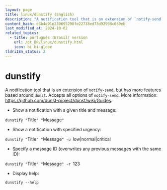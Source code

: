 ```yaml
---
layout: page
title: linux/dunstify (English)
description: "A notification tool that is an extension of `notify-send`, but has more features based around `dunst`."
content_hash: e3b4e91e239695298fe22738ed73d92998c039eb
last_modified_at: 2024-10-02
related_topics:
  - title: português (Brasil) version
    url: /pt_BR/linux/dunstify.html
    icon: bi bi-globe
tldri18n_status: 2
---
```

# dunstify

A notification tool that is an extension of `notify-send`, but has more features based around `dunst`.
Accepts all options of `notify-send`.
More information: <https://github.com/dunst-project/dunst/wiki/Guides>.

- Show a notification with a given title and message:

`dunstify "`<span class="tldr-var badge badge-pill bg-dark-lm bg-white-dm text-white-lm text-dark-dm font-weight-bold">Title</span>`" "`<span class="tldr-var badge badge-pill bg-dark-lm bg-white-dm text-white-lm text-dark-dm font-weight-bold">Message</span>`"`

- Show a notification with specified urgency:

`dunstify "`<span class="tldr-var badge badge-pill bg-dark-lm bg-white-dm text-white-lm text-dark-dm font-weight-bold">Title</span>`" "`<span class="tldr-var badge badge-pill bg-dark-lm bg-white-dm text-white-lm text-dark-dm font-weight-bold">Message</span>`" -u `<span class="tldr-var badge badge-pill bg-dark-lm bg-white-dm text-white-lm text-dark-dm font-weight-bold">low|normal|critical</span>

- Specify a message ID (overwrites any previous messages with the same ID):

`dunstify "`<span class="tldr-var badge badge-pill bg-dark-lm bg-white-dm text-white-lm text-dark-dm font-weight-bold">Title</span>`" "`<span class="tldr-var badge badge-pill bg-dark-lm bg-white-dm text-white-lm text-dark-dm font-weight-bold">Message</span>`" -r `<span class="tldr-var badge badge-pill bg-dark-lm bg-white-dm text-white-lm text-dark-dm font-weight-bold">123</span>

- Display help:

`dunstify --help`
